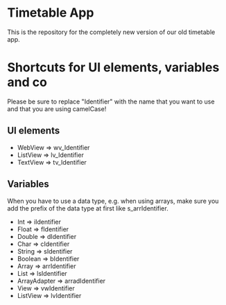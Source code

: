 # Timetable App
This is the repository for the completely new version of our old timetable app.

# Shortcuts for UI elements, variables and co
Please be sure to replace "Identifier" with the name that you want to use and that you are using camelCase!
## UI elements
* WebView => wv_Identifier
* ListView => lv_Identifier
* TextView => tv_Identifier

## Variables
When you have to use a data type, e.g. when using arrays, make sure you add the prefix of the data type at first like s_arrIdentifier.
* Int => iIdentifier
* Float => fIdentifier
* Double => dIdentifier
* Char => cIdentifier
* String => sIdentifier
* Boolean => bIdentifier
* Array => arrIdentifier
* List => lsIdentifier
* ArrayAdapter => arradIdentifier
* View => vwIdentifier
* ListView => lvIdentifier